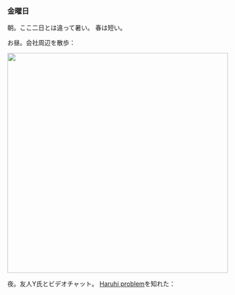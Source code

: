 ### 金曜日

朝。ここ二日とは違って暑い。
春は短い。

お昼。会社周辺を散歩：

<img src="https://i.imgur.com/9QvAtiq.jpeg" width="500">

夜。友人Y氏とビデオチャット。
[Haruhi problem](https://q-math.quora.com/%E3%82%A2%E3%83%8B%E3%83%A1%E3%81%8C%E3%81%8D%E3%81%A3%E3%81%8B%E3%81%91%E3%81%AB%E3%81%AA%E3%81%A3%E3%81%A6-%E9%95%B7%E5%B9%B4%E3%81%AE%E6%95%B0%E5%AD%A6%E3%81%AE%E9%9B%A3%E5%95%8F%E3%81%8C%E8%A7%A3%E3%81%91%E3%82%8B%E3%81%8B%E3%82%82%E3%81%97%E3%82%8C%E3%81%AA%E3%81%84%E3%81%A8%E8%A9%B1%E9%A1%8C%E3%81%AB%E3%81%AA%E3%81%A3%E3%81%9F-Haruhi-Problem%E3%81%A8%E3%81%AF%E3%81%A9%E3%81%AE%E3%82%88%E3%81%86%E3%81%AA%E5%95%8F%E9%A1%8C%E3%81%AA%E3%81%AE%E3%81%A7%E3%81%97%E3%82%87%E3%81%86%E3%81%8B)を知れた：
